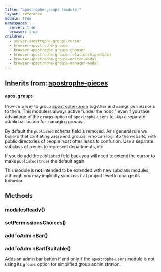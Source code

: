 ```yaml
---
title: "apostrophe-groups (module)"
layout: reference
module: true
namespaces:
  server: true
  browser: true
children:
  - server-apostrophe-groups-cursor
  - browser-apostrophe-groups
  - browser-apostrophe-groups-chooser
  - browser-apostrophe-groups-relationship-editor
  - browser-apostrophe-groups-editor-modal
  - browser-apostrophe-groups-manager-modal
---
```

## Inherits from: [apostrophe-pieces](../apostrophe-pieces/index.html)
### `apos.groups`
Provide a way to group [apostrophe-users](../apostrophe-users/index.html) together
and assign permissions to them. This module is always active "under the hood," even if
you take advantage of the `groups` option of `apostrophe-users` to skip a separate
admin bar button for managing groups.

By default the `published` schema field is removed. As a general rule we believe
that conflating users and groups, who can log into the website, with public directories
of people most often leads to confusion. Use a separate subclass of pieces to
represent departments, etc.

If you do add the `published` field back you will need to extend the cursor to make
`published(true)` the default again.

This module is **not** intended to be extended with new subclass modules, although
you may implicitly subclass it at project level to change its behavior.


## Methods
### modulesReady()

### setPermissionsChoices()

### addToAdminBar()

### addToAdminBarIfSuitable()
Adds an admin bar button if and only if the `apostrophe-users` module
is not using its `groups` option for simplified group administration.
